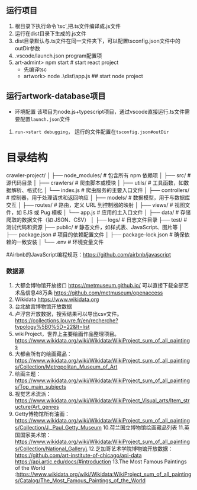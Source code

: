 ## 运行项目
1. 根目录下执行命令'tsc',把.ts文件编译成.js文件
2. 运行在dist目录下生成的.js文件
3. dist目录默认与.ts文件在同一文件夹下，可以配置tsconfig.json文件中的outDir参数
4. .vscode/launch.json  program配置项
5. art-admint> npm start # start react project 
   - 先编译tsc 
   - artwork> node .\dist\app.js ## start node project

## 运行artwork-database项目
- 环境配置 
  该项目为node.js+typescript项目，通过vscode直接运行.ts文件需要配置`launch.json`文件
1. `run->start debugging`， 运行的文件配置在`tsconfig.json#outDir`


# 目录结构
crawler-project/
│
├── node_modules/          # 包含所有 npm 依赖项
│
├── src/                   # 源代码目录
│   ├── crawlers/          # 爬虫脚本或模块
│   ├── utils/             # 工具函数，如数据解析、格式化
│   └── index.js           # 爬虫服务的主要入口文件
│   ├── controllers/       # 控制器，用于处理请求和返回响应
│   ├── models/             # 数据模型，用于与数据库交互
│   ├── routes/           # 路由，定义 URL 到控制器的映射
│   ├── views/            # 视图文件，如 EJS 或 Pug 模板
│   └── app.js            # 应用的主入口文件
│
├── data/                  # 存储爬取的数据文件（如 JSON、CSV）
│
├── logs/                  # 日志文件目录
├── test/               # 测试代码和资源
├── public/             # 静态文件，如样式表、JavaScript、图片等
│
├── package.json           # 项目的依赖配置文件
│
├── package-lock.json      # 确保依赖的一致安装
│
└── .env                   # 环境变量文件

#Airbnb的JavaScript编程规范：https://github.com/airbnb/javascript


### 数据源
1. 大都会博物馆开放接口 https://metmuseum.github.io/
 可以直接下载全部艺术品信息48万条 https://github.com/metmuseum/openaccess
2. Wikidata https://www.wikidata.org
3. 台北故宫博物馆开放数据
4. 卢浮宫开放数据，搜索结果可以导出csv文件。 https://collections.louvre.fr/en/recherche?typology%5B0%5D=22&lt=list
5. wikiProject，世界上主要绘画作品整理项目。 https://www.wikidata.org/wiki/Wikidata:WikiProject_sum_of_all_paintings
6. 大都会所有的绘画藏品：https://www.wikidata.org/wiki/Wikidata:WikiProject_sum_of_all_paintings/Collection/Metropolitan_Museum_of_Art
7. 绘画主题：https://www.wikidata.org/wiki/Wikidata:WikiProject_sum_of_all_paintings/Top_main_subjects
8. 视觉艺术流派：https://www.wikidata.org/wiki/Wikidata:WikiProject_Visual_arts/Item_structure/Art_genres
9. Getty博物馆所有油画：https://www.wikidata.org/wiki/Wikidata:WikiProject_sum_of_all_paintings/Collection/J._Paul_Getty_Museum
10.荷兰国立博物馆绘画藏品列表 
11.英国国家美术馆：https://www.wikidata.org/wiki/Wikidata:WikiProject_sum_of_all_paintings/Collection/National_Gallery\
12.芝加哥艺术学院博物馆开放数据：https://github.com/art-institute-of-chicago/api-data
   https://api.artic.edu/docs/#introduction
13.The Most Famous Paintings of the World :https://www.wikidata.org/wiki/Wikidata:WikiProject_sum_of_all_paintings/Catalog/The_Most_Famous_Paintings_of_the_World
